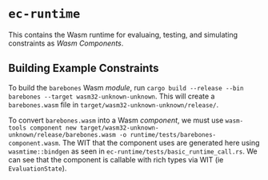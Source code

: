 # `ec-runtime`

This contains the Wasm runtime for evaluaing, testing, and simulating constraints as *Wasm Components*.

## Building Example Constraints

To build the `barebones` Wasm *module*, run `cargo build --release --bin barebones --target wasm32-unknown-unknown`. This will create a `barebones.wasm` file in `target/wasm32-unknown-unknown/release/`.

To convert `barebones.wasm` into a Wasm *component*, we must use `wasm-tools component new target/wasm32-unknown-unknown/release/barebones.wasm -o runtime/tests/barebones-component.wasm`. The WIT that the component uses are generated here using `wasmtime::bindgen` as seen in `ec-runtime/tests/basic_runtime_call.rs`. We can see that the component is callable with rich types via WIT (ie `EvaluationState`).
